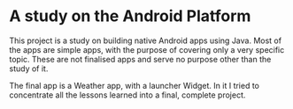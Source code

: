# A study on the Android Platform

This project is a study on building native Android apps using Java. Most of the apps are simple apps, with the purpose of covering only a very specific topic. These are not finalised apps and serve no purpose other than the study of it.

The final app is a Weather app, with a launcher Widget. In it I tried to concentrate all the lessons learned into a final, complete project.